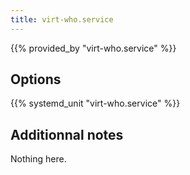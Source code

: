 ```yaml
---
title: virt-who.service
---
```


{{% provided_by "virt-who.service" %}}

## Options

{{% systemd_unit "virt-who.service" %}}

## Additionnal notes

Nothing here.